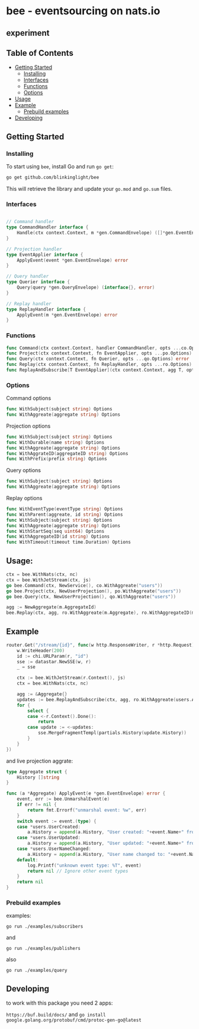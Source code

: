 # bee - eventsourcing on nats.io

## experiment 

## Table of Contents

  - [Getting Started](#getting-started)
    - [Installing](#installing)
	- [Interfaces](#interfaces)
	- [Functions](#functions)
	- [Options](#options)
  - [Usage](#usage)
  - [Example](#example)
	- [Prebuild examples](#prebuild-examples)
  - [Developing](#developing)
## Getting Started

### Installing 

To start using `bee`, install Go and run `go get`:
```sh
go get github.com/blinkinglight/bee
```

This will retrieve the library and update your `go.mod` and `go.sum` files.

### Interfaces 

```go

// Command handler
type CommandHandler interface {
	Handle(ctx context.Context, m *gen.CommandEnvelope) ([]*gen.EventEnvelope, error)
}

// Projection handler
type EventApplier interface {
	ApplyEvent(event *gen.EventEnvelope) error
}

// Query handler
type Querier interface {
	Query(query *gen.QueryEnvelope) (interface{}, error)
}

// Replay handler
type ReplayHandler interface {
	ApplyEvent(m *gen.EventEnvelope) error
}
```


### Functions

```go
func Command(ctx context.Context, handler CommandHandler, opts ...co.Options)
func Project(ctx context.Context, fn EventApplier, opts ...po.Options) error 
func Query(ctx context.Context, fn Querier, opts ...qo.Options) error 	
func Replay(ctx context.Context, fn ReplayHandler, opts ...ro.Options)
func ReplayAndSubscribe[T EventApplier](ctx context.Context, agg T, opts ...ro.Options) <-chan T {
```

### Options

Command options
```go
func WithSubject(subject string) Options
func WithAggreate(aggregate string) Options
```

Projection options
```go
func WithSubject(subject string) Options
func WithDurable(name string) Options
func WithAggreate(aggregate string) Options
func WithAggrateID(aggregateID string) Options 
func WithPrefix(prefix string) Options
```

Query options
```go
func WithSubject(subject string) Options 
func WithAggreate(aggregate string) Options
```

Replay options
```go
func WithEventType(eventType string) Options
func WithParent(aggreate, id string) Options 
func WithSubject(subject string) Options
func WithAggreate(aggregate string) Options
func WithStartSeq(seq uint64) Options
func WithAggregateID(id string) Options
func WithTimeout(timeout time.Duration) Options
```



## Usage: 

```go
ctx = bee.WithNats(ctx, nc)
ctx = bee.WithJetStream(ctx, js)
go bee.Command(ctx, NewService(), co.WithAggreate("users"))
go bee.Project(ctx, NewUserProjection(), po.WithAggreate("users"))
go bee.Query(ctx, NewUserProjection(), qo.WithAggreate("users"))
```

```go
agg := NewAggregate(m.AggregateId)
bee.Replay(ctx, agg, ro.WithAggreate(m.Aggregate), ro.WithAggregateID(m.AggregateId))
```

## Example

```go 
router.Get("/stream/{id}", func(w http.ResponseWriter, r *http.Request) {
    w.WriteHeader(200)
    id := chi.URLParam(r, "id")
    sse := datastar.NewSSE(w, r)
    _ = sse

    ctx := bee.WithJetStream(r.Context(), js)
    ctx = bee.WithNats(ctx, nc)

    agg := &Aggregate{}
    updates := bee.ReplayAndSubscribe(ctx, agg, ro.WithAggreate(users.Aggregate), ro.WithAggregateID(id))
    for {
        select {
        case <-r.Context().Done():
            return
        case update := <-updates:
            sse.MergeFragmentTempl(partials.History(update.History))
        }
    }
})
```

and live projection aggrate: 

```go
type Aggregate struct {
	History []string
}

func (a *Aggregate) ApplyEvent(e *gen.EventEnvelope) error {
	event, err := bee.UnmarshalEvent(e)
	if err != nil {
		return fmt.Errorf("unmarshal event: %w", err)
	}
	switch event := event.(type) {
	case *users.UserCreated:
		a.History = append(a.History, "User created: "+event.Name+" from "+event.Country)
	case *users.UserUpdated:
		a.History = append(a.History, "User updated: "+event.Name+" from "+event.Country)
	case *users.UserNameChanged:
		a.History = append(a.History, "User name changed to: "+event.Name)
	default:
		log.Printf("unknown event type: %T", event)
		return nil // Ignore other event types
	}
	return nil
}
```

### Prebuild examples

examples:

`go run ./examples/subscribers`

and

`go run ./examples/publishers`

also 

`go run ./examples/query`


## Developing

to work with this package you need 2 apps:

`https://buf.build/docs/` and `go install google.golang.org/protobuf/cmd/protoc-gen-go@latest`
